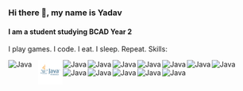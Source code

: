 ### Hi there 👋, my name is Yadav
#### I am a student studying BCAD Year 2


I play games.
I code.
I eat.
I sleep.
Repeat.
Skills:


<img align="left" alt="Java" width="60px" src="https://image.flaticon.com/icons/png/512/919/919843.png" /><img align="left" alt="Java" width="50px" src="https://raw.githubusercontent.com/github/explore/80688e429a7d4ef2fca1e82350fe8e3517d3494d/topics/java/java.png" /><img align="left" alt="Java" width="50px" src="https://img.icons8.com/color/50/000000/c-programming.png" /><img align="left" alt="Java" width="50px" src="https://img.icons8.com/color/48/000000/c-plus-plus-logo.png" /><img align="left" alt="Java" width="50px" src="https://uxwing.com/wp-content/themes/uxwing/download/10-brands-and-social-media/c-sharp-programming-language.png" /><img align="left" alt="Java" width="50px" src="https://cdn3.iconfinder.com/data/icons/logos-and-brands-adobe/512/267_Python-512.png" /><img align="left" alt="Java" width="50px" src="https://www.tableau.com/sites/default/files/solutions/thumbnails/sql-server.png" /><img align="left" alt="Java" width="50px" src="https://upload.wikimedia.org/wikipedia/commons/thumb/6/61/HTML5_logo_and_wordmark.svg/1200px-HTML5_logo_and_wordmark.svg.png" /><img align="left" alt="Java" width="50px" src="https://cdn4.iconfinder.com/data/icons/flat-brand-logo-2/512/css3-512.png" />
###
<img align="left" alt="Java" width="50px" src="https://ucarecdn.com/f0916324-ddb8-4a65-8b54-9b52eb68ad08/" />
<img align="left" alt="Java" width="50px" src="https://img.icons8.com/fluency/48/000000/android-studio--v3.png" />
<img align="left" alt="Java" width="50px" src="https://encrypted-tbn0.gstatic.com/images?q=tbn:ANd9GcQSKA0AApMTjYFjH3ufQjXgaLDGK5bEFewxqZVZpF-sV5jHMPVVz6_7wBQjLbhw4_miXUw&usqp=CAU" />
<img align="left" alt="Java" width="50px" src="https://www.freeiconspng.com/thumbs/fl-studio-icon/fruity-loops-studio-icon-32.jpg" />
<img align="left" alt="Java" width="50px" src="https://encrypted-tbn0.gstatic.com/images?q=tbn:ANd9GcRPicvHt5mwScDQ6VTjFR-a4lHlE8LQt2UCC3g2OS9fYJZismCsBZuSIDdTwVO-AL_bI9A&usqp=CAU" />















